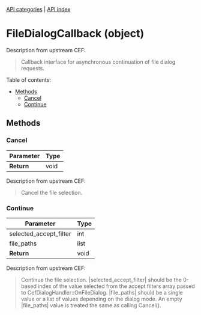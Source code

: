 [API categories](API-categories.md) | [API index](API-index.md)


# FileDialogCallback (object)

Description from upstream CEF:
> Callback interface for asynchronous continuation of file dialog requests.


Table of contents:
* [Methods](#methods)
  * [Cancel](#cancel)
  * [Continue](#continue)


## Methods


### Cancel

| Parameter | Type |
| --- | --- |
| __Return__ | void |

Description from upstream CEF:
> Cancel the file selection.


### Continue

| Parameter | Type |
| --- | --- |
| selected_accept_filter | int |
| file_paths | list |
| __Return__ | void |

Description from upstream CEF:
> Continue the file selection. |selected_accept_filter| should be the 0-based index of the value selected from the accept filters array passed to CefDialogHandler::OnFileDialog. |file_paths| should be a single value or a list of values depending on the dialog mode. An empty |file_paths| value is treated the same as calling Cancel().